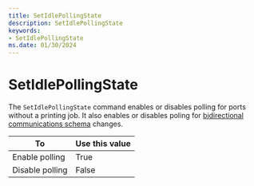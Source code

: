```yaml
---
title: SetIdlePollingState
description: SetIdlePollingState
keywords:
- SetIdlePollingState
ms.date: 01/30/2024
---
```


# SetIdlePollingState

The `SetIdlePollingState` command enables or disables polling for ports without a printing job. It also enables or disables poling for [bidirectional communications schema](bidirectional-communication-schema.md) changes.

| To | Use this value |
|--|--|
| Enable polling | True |
| Disable polling | False |
